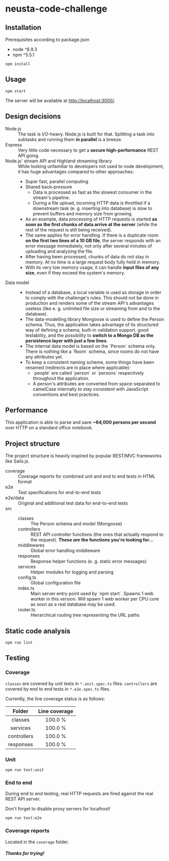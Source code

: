# neusta-code-challenge

## Installation
Prerequisites according to package.json
* node ^8.9.3
* npm ^5.5.1
```
npm install
```

## Usage
```
npm start
```
The server will be available at [http://localhost:3000/](http://localhost:3000/).

## Design decisions
<dl>
    <dt>Node.js</dt>
    <dd>The task is I/O-heavy. Node.js is built for that. Splitting a task into subtasks and running them <b>in parallel</b> is a breeze.</dd>
    <dt>Express</dt>
    <dd>Very little code necessary to get a <b>secure high-performance</b> REST API going.</dd>
    <dt>Node.js' stream API and Highland streaming library</dt>
    <dd>
        While looking unfamiliar to developers not used to node development, it has huge advantages compared to other approaches:
        <ul>
            <li>Super fast, parallel computing</li>
            <li>
                Shared back-pressure
                <ul>
                    <li>Data is processed as fast as the slowest consumer in the stream's pipeline.</li>
                    <li>During a file upload, incoming HTTP data is throttled if a downstream task (e. g. inserting into database) is slow to prevent buffers and memory size from growing.</li>
                </ul>
            </li>
            <li>As an example, data processing of HTTP requests is started <b>as soon as the first chunks of data arrive at the server</b> (while the rest of the request is still being received).</li>
            <li>The same applies for error handling. If there is a duplicate room <b>on the first two lines of a 10 GB file</b>, the server responds with an error message immediately, not only after several minutes of uploading and analyzing the file.</li>
            <li>After having been processed, chunks of data do not stay in memory. At no time is a large request body fully held in memory.</li>
            <li>With its very low memory usage, it can handle <b>input files of any size</b>, even if they exceed the system's memory.</li>
    </dd>
    <dt>Data model</dt>
    <dd>
        <ul>
            <li>
                Instead of a database, a local variable is used as storage in order to comply with the challenge's rules. This should not be done in production and renders some of the stream API's advantages useless (like e. g. unlimited file size or streaming from and to the database).
            </li>
            <li>
                The data-modelling library Mongoose is used to define the Person schema. Thus, the application takes advantage of its structured way of defining a schema, built-in validation support, good testability, and the possibility to <b>switch to a Mongo DB as the persistence layer with just a few lines</b>.
            </li>
            <li>
                The internal data model is based on the `Person` schema only. There is nothing like a `Room` schema, since rooms do not have any attributes yet.
            </li>
            <li>
                To keep a consistent naming scheme, some things have been renamed (redirects are in place where applicable):
                <ul>
                    <li>`people` are called `person` or `persons` respectively throughout the application.</li>
                    <li>A person's attributes are converted from space-separated to camelCase internally to stay consistent with JavaScript conventions and best practices.</li>
                </ul>
            </li>
        </ul>
    </dd>
</dl>

## Performance
This application is able to parse and save <b>~64,000 persons per second</b> over HTTP on a standard office notebook.

## Project structure
The project structure is heavily inspired by popular REST/MVC frameworks like Sails.js.

<dl>
    <dt>coverage</dt>
    <dd>Coverage reports for combined unit and end to end tests in HTML format</dd>
    <dt>e2e</dt>
    <dd>Test specifications for end-to-end tests</dd>
    <dt>e2e/data</dt>
    <dd>Original and additional test data for end-to-end tests</dd>
    <dt>src</dt>
    <dd>
        <dl>
            <dt>classes</dt>
            <dd>The Person schema and model (Mongoose)</dd>
            <dt>controllers</dt>
            <dd>REST API controller functions (the ones that actually respond to the request). <b>These <em>are</em> the functions you're looking for...</b></dd>
            <dt>middlewares</dt>
            <dd>Global error handling middleware</dd>
            <dt>responses</dt>
            <dd>Response helper functions (e. g. static error messages)</dd>
            <dt>services</dt>
            <dd>Helper modules for logging and parsing</dd>
            <dt>config.ts</dt>
            <dd>Global configuration file</dd>
            <dt>index.ts</dt>
            <dd>Main server entry point used by `npm start`. Spawns 1 web worker in this version. Will spawn 1 web worker per CPU core as soon as a real database may be used.</dd>
            <dt>router.ts</dt>
            <dd>Hierarchical routing tree representing the URL paths</dd>
        </dl>
    </dd>
</dl>

## Static code analysis
```
npm run lint
```

## Testing
### Coverage
`classes` are covered by unit tests in `*.unit.spec.ts` files. `controllers` are covered by end to end tests in `*.e2e.spec.ts` files.

Currently, the line coverage status is as follows:

|    Folder   | Line coverage |
|:-----------:|:-------------:|
| classes     |       100.0 % |
| services    |       100.0 % |
| controllers |       100.0 % |
| responses   |       100.0 % |

### Unit
```
npm run test:unit
```

### End to end
During end to end testing, real HTTP requests are fired against the real REST API server.

Don't forget to disable proxy servers for localhost!

```
npm run test:e2e
```

### Coverage reports
Located in the `coverage` folder.

##### Thanks for trying!
